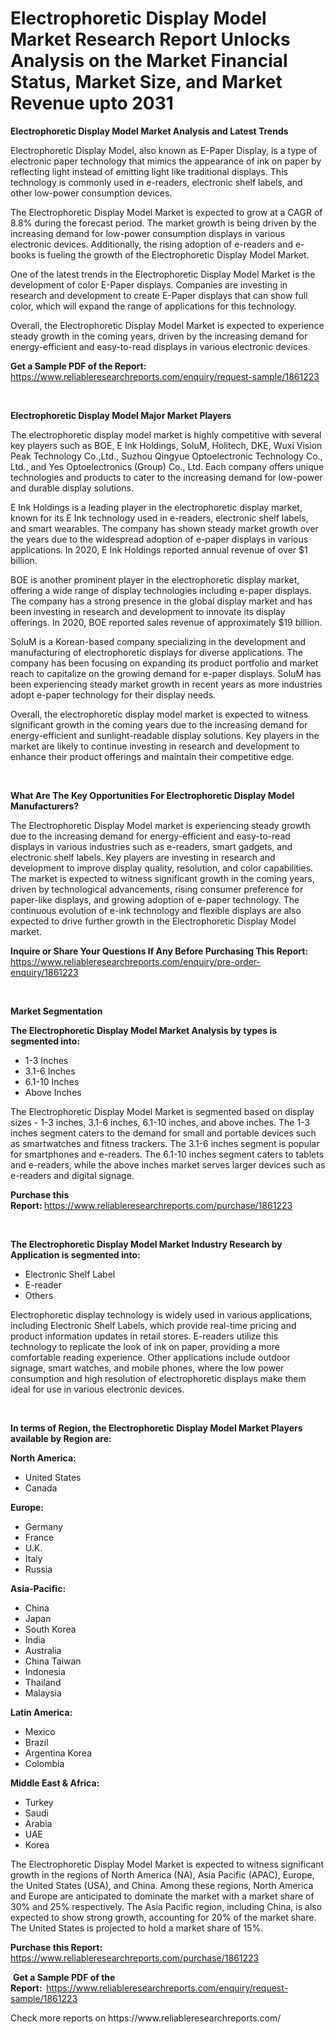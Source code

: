 <p><h1>Electrophoretic Display Model Market Research Report Unlocks Analysis on the Market Financial Status, Market Size, and Market Revenue upto 2031</h1></p><p><strong>Electrophoretic Display Model Market Analysis and Latest Trends</strong></p>
<p><p>Electrophoretic Display Model, also known as E-Paper Display, is a type of electronic paper technology that mimics the appearance of ink on paper by reflecting light instead of emitting light like traditional displays. This technology is commonly used in e-readers, electronic shelf labels, and other low-power consumption devices.</p><p>The Electrophoretic Display Model Market is expected to grow at a CAGR of 8.8% during the forecast period. The market growth is being driven by the increasing demand for low-power consumption displays in various electronic devices. Additionally, the rising adoption of e-readers and e-books is fueling the growth of the Electrophoretic Display Model Market.</p><p>One of the latest trends in the Electrophoretic Display Model Market is the development of color E-Paper displays. Companies are investing in research and development to create E-Paper displays that can show full color, which will expand the range of applications for this technology.</p><p>Overall, the Electrophoretic Display Model Market is expected to experience steady growth in the coming years, driven by the increasing demand for energy-efficient and easy-to-read displays in various electronic devices.</p></p>
<p><strong>Get a Sample PDF of the Report:&nbsp;</strong> <a href="https://www.reliableresearchreports.com/enquiry/request-sample/1861223">https://www.reliableresearchreports.com/enquiry/request-sample/1861223</a></p>
<p>&nbsp;</p>
<p><strong>Electrophoretic Display Model Major Market Players</strong></p>
<p><p>The electrophoretic display model market is highly competitive with several key players such as BOE, E Ink Holdings, SoluM, Holitech, DKE, Wuxi Vision Peak Technology Co.,Ltd., Suzhou Qingyue Optoelectronic Technology Co., Ltd., and Yes Optoelectronics (Group) Co., Ltd. Each company offers unique technologies and products to cater to the increasing demand for low-power and durable display solutions.</p><p>E Ink Holdings is a leading player in the electrophoretic display market, known for its E Ink technology used in e-readers, electronic shelf labels, and smart wearables. The company has shown steady market growth over the years due to the widespread adoption of e-paper displays in various applications. In 2020, E Ink Holdings reported annual revenue of over $1 billion.</p><p>BOE is another prominent player in the electrophoretic display market, offering a wide range of display technologies including e-paper displays. The company has a strong presence in the global display market and has been investing in research and development to innovate its display offerings. In 2020, BOE reported sales revenue of approximately $19 billion.</p><p>SoluM is a Korean-based company specializing in the development and manufacturing of electrophoretic displays for diverse applications. The company has been focusing on expanding its product portfolio and market reach to capitalize on the growing demand for e-paper displays. SoluM has been experiencing steady market growth in recent years as more industries adopt e-paper technology for their display needs.</p><p>Overall, the electrophoretic display model market is expected to witness significant growth in the coming years due to the increasing demand for energy-efficient and sunlight-readable display solutions. Key players in the market are likely to continue investing in research and development to enhance their product offerings and maintain their competitive edge.</p></p>
<p>&nbsp;</p>
<p><strong>What Are The Key Opportunities For Electrophoretic Display Model Manufacturers?</strong></p>
<p><p>The Electrophoretic Display Model market is experiencing steady growth due to the increasing demand for energy-efficient and easy-to-read displays in various industries such as e-readers, smart gadgets, and electronic shelf labels. Key players are investing in research and development to improve display quality, resolution, and color capabilities. The market is expected to witness significant growth in the coming years, driven by technological advancements, rising consumer preference for paper-like displays, and growing adoption of e-paper technology. The continuous evolution of e-ink technology and flexible displays are also expected to drive further growth in the Electrophoretic Display Model market.</p></p>
<p><strong>Inquire or Share Your Questions If Any Before Purchasing This Report:</strong> <a href="https://www.reliableresearchreports.com/enquiry/pre-order-enquiry/1861223">https://www.reliableresearchreports.com/enquiry/pre-order-enquiry/1861223</a></p>
<p>&nbsp;</p>
<p><strong>Market Segmentation</strong></p>
<p><strong>The Electrophoretic Display Model Market Analysis by types is segmented into:</strong></p>
<p><ul><li>1-3 Inches</li><li>3.1-6 Inches</li><li>6.1-10 Inches</li><li>Above Inches</li></ul></p>
<p><p>The Electrophoretic Display Model Market is segmented based on display sizes - 1-3 inches, 3.1-6 inches, 6.1-10 inches, and above inches. The 1-3 inches segment caters to the demand for small and portable devices such as smartwatches and fitness trackers. The 3.1-6 inches segment is popular for smartphones and e-readers. The 6.1-10 inches segment caters to tablets and e-readers, while the above inches market serves larger devices such as e-readers and digital signage.</p></p>
<p><strong>Purchase this Report:&nbsp;</strong><a href="https://www.reliableresearchreports.com/purchase/1861223">https://www.reliableresearchreports.com/purchase/1861223</a></p>
<p>&nbsp;</p>
<p><strong>The Electrophoretic Display Model Market Industry Research by Application is segmented into:</strong></p>
<p><ul><li>Electronic Shelf Label</li><li>E-reader</li><li>Others</li></ul></p>
<p><p>Electrophoretic display technology is widely used in various applications, including Electronic Shelf Labels, which provide real-time pricing and product information updates in retail stores. E-readers utilize this technology to replicate the look of ink on paper, providing a more comfortable reading experience. Other applications include outdoor signage, smart watches, and mobile phones, where the low power consumption and high resolution of electrophoretic displays make them ideal for use in various electronic devices.</p></p>
<p>&nbsp;</p>
<p><strong>In terms of Region, the Electrophoretic Display Model Market Players available by Region are:</strong></p>
<p>
    <p> <strong> North America: </strong>
        <ul>
            <li>United States</li>
            <li>Canada</li>
        </ul>
        </p> 
    <p> <strong> Europe: </strong>
        <ul>
            <li>Germany</li>
            <li>France</li>
            <li>U.K.</li>
            <li>Italy</li>
            <li>Russia</li>
        </ul>
        </p> 
    <p> <strong> Asia-Pacific: </strong>
        <ul>
            <li>China</li>
            <li>Japan</li>
            <li>South Korea</li>
            <li>India</li>
            <li>Australia</li>
            <li>China Taiwan</li>
            <li>Indonesia</li>
            <li>Thailand</li>
            <li>Malaysia</li>
        </ul>
        </p> 
    <p> <strong> Latin America: </strong>
        <ul>
            <li>Mexico</li>
            <li>Brazil</li>
            <li>Argentina Korea</li>
            <li>Colombia</li>
        </ul>
        </p> 
    <p> <strong> Middle East & Africa: </strong>
        <ul>
            <li>Turkey</li>
            <li>Saudi</li>
            <li>Arabia</li>
            <li>UAE</li>
            <li>Korea</li>
        </ul>
    </p>
    </p>
<p><p>The Electrophoretic Display Model Market is expected to witness significant growth in the regions of North America (NA), Asia Pacific (APAC), Europe, the United States (USA), and China. Among these regions, North America and Europe are anticipated to dominate the market with a market share of 30% and 25% respectively. The Asia Pacific region, including China, is also expected to show strong growth, accounting for 20% of the market share. The United States is projected to hold a market share of 15%.</p></p>
<p><strong>Purchase this Report: </strong><a href="https://www.reliableresearchreports.com/purchase/1861223">https://www.reliableresearchreports.com/purchase/1861223</a></p>
<p>&nbsp;<strong>Get a Sample PDF of the Report:&nbsp;&nbsp;</strong><a href="https://www.reliableresearchreports.com/enquiry/request-sample/1861223">https://www.reliableresearchreports.com/enquiry/request-sample/1861223</a></p>
<p><strong></strong></p>
<p>Check more reports on https://www.reliableresearchreports.com/</p>